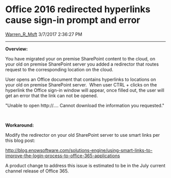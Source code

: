 <div id="page">

# Office 2016 redirected hyperlinks cause sign-in prompt and error

[Warren\_R\_Msft](https://social.msdn.microsoft.com/profile/Warren_R_Msft)
3/7/2017 2:36:27 PM

-----

<div id="content">

**Overview:**

You have migrated your on premise SharePoint content to the cloud, on
your old on premise SharePoint server you added a redirector that routes
request to the corresponding location on the cloud.

User opens an Office document that contains hyperlinks to locations on
your old on premise SharePoint server.  When user CTRL + clicks on the
hyperlink the Office sign-in window will appear, once filled out, the
user will get an error that the link can not be opened.

"Unable to open http://.... Cannot download the information you
requested."

 

**Workaround:**

Modify the redirector on your old SharePoint server to use smart links
per this blog
post:

http://blog.enowsoftware.com/solutions-engine/using-smart-links-to-improve-the-login-process-to-office-365-applications

A product change to address this issue is estimated to be in the July
current channel release of Office 365.

 

</div>

</div>
